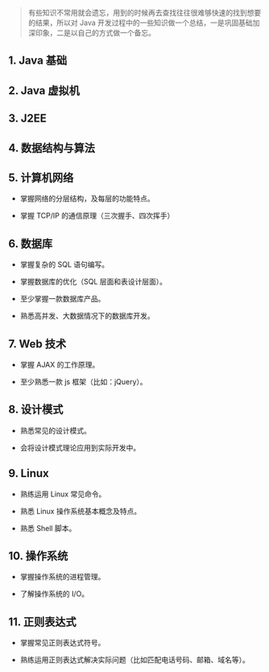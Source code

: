 > 有些知识不常用就会遗忘，用到的时候再去查找往往很难够快速的找到想要的结果，所以对 Java 开发过程中的一些知识做一个总结，一是巩固基础加深印象，二是以自己的方式做一个备忘。

## 1. Java 基础

## 2. Java 虚拟机

## 3. J2EE

## 4. 数据结构与算法

## 5. 计算机网络

- 掌握网络的分层结构，及每层的功能特点。

- 掌握 TCP/IP 的通信原理（三次握手、四次挥手）

## 6. 数据库

- 掌握复杂的 SQL 语句编写。

- 掌握数据库的优化（SQL 层面和表设计层面）。

- 至少掌握一款数据库产品。

- 熟悉高并发、大数据情况下的数据库开发。

## 7. Web 技术

- 掌握 AJAX 的工作原理。

- 至少熟悉一款 js 框架（比如：jQuery）。

## 8. 设计模式

- 熟悉常见的设计模式。

- 会将设计模式理论应用到实际开发中。

## 9. Linux

- 熟练运用 Linux 常见命令。

- 熟悉 Linux 操作系统基本概念及特点。

- 熟悉 Shell 脚本。

## 10. 操作系统

- 掌握操作系统的进程管理。

- 了解操作系统的 I/O。

## 11. 正则表达式

- 掌握常见正则表达式符号。

- 熟练运用正则表达式解决实际问题（比如匹配电话号码、邮箱、域名等）。


